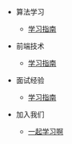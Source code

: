- 算法学习

  - [学习指南](algorithm/index.md)

- 前端技术

  - [学习指南](frontend/index.md)

- 面试经验

  - [学习指南](interview/index.md)

- 加入我们

  - [一起学习啊](joinus/index.md)
